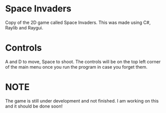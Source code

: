 # Space Invaders
Copy of the 2D game called Space Invaders. This was made using C#, Raylib and Raygui. 

# Controls
A and D to move, Space to shoot. The controls will be on the top left corner of the main menu once you run the program in case you forget them.

# NOTE 
The game is still under development and not finished. I am working on this and it should be done soon!
